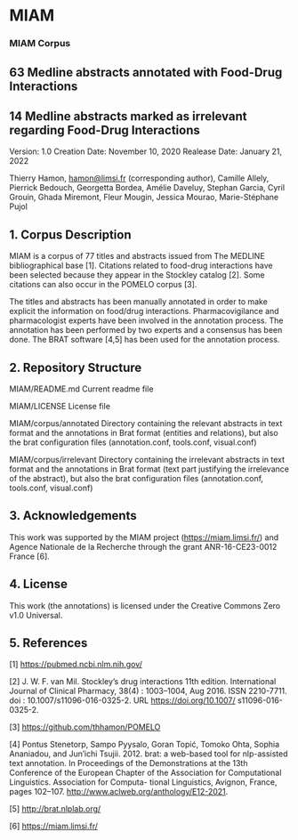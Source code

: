 # MIAM
### MIAM Corpus

## 63 Medline abstracts annotated with Food-Drug Interactions
## 14 Medline abstracts marked as irrelevant regarding Food-Drug Interactions

Version: 1.0
Creation Date: November 10, 2020
Realease Date: January 21, 2022

Thierry Hamon, hamon@limsi.fr (corresponding author),
Camille Allely,
Pierrick Bedouch,
Georgetta Bordea,
Amélie Daveluy,
Stephan Garcia,
Cyril Grouin,
Ghada Miremont,
Fleur Mougin,
Jessica Mourao,
Marie-Stéphane Pujol


## 1. Corpus Description

MIAM is a corpus of 77 titles and abstracts issued from The MEDLINE
bibliographical base [1]. Citations related to food-drug interactions
have been selected because they appear in the Stockley catalog
[2]. Some citations can also occur in the POMELO corpus [3].

The titles and abstracts has been manually annotated in order to make
explicit the information on food/drug interactions. Pharmacovigilance
and pharmacologist experts have been involved in the annotation
process. The annotation has been performed by two experts and a
consensus has been done. The BRAT software [4,5] has been used for the
annotation process.


## 2. Repository Structure

MIAM/README.md
	Current readme file

MIAM/LICENSE
	License file

MIAM/corpus/annotated
        Directory containing the relevant abstracts in text format and
        the annotations in Brat format (entities and relations), but also the brat
        configuration files (annotation.conf, tools.conf, visual.conf)


MIAM/corpus/irrelevant
        Directory containing the irrelevant abstracts in text format
        and the annotations in Brat format (text part justifying the
        irrelevance of the abstract), but also the brat configuration
        files (annotation.conf, tools.conf, visual.conf)


## 3. Acknowledgements


This work was supported by the MIAM project (https://miam.limsi.fr/)
and Agence Nationale de la Recherche through the grant
ANR-16-CE23-0012 France [6].


## 4. License

This work (the annotations) is licensed under the Creative Commons
Zero v1.0 Universal.


## 5. References

[1] https://pubmed.ncbi.nlm.nih.gov/

[2] J. W. F. van Mil. Stockley’s drug interactions 11th
    edition. International Journal of Clinical Pharmacy, 38(4) :
    1003–1004, Aug 2016. ISSN 2210-7711. doi :
    10.1007/s11096-016-0325-2. URL https://doi.org/10.1007/
    s11096-016-0325-2.

[3] https://github.com/thhamon/POMELO

[4] Pontus Stenetorp, Sampo Pyysalo, Goran Topić, Tomoko Ohta, Sophia
Ananiadou, and Jun’ichi Tsujii. 2012. brat: a web-based tool for
nlp-assisted text annotation. In Proceedings of the Demonstrations at
the 13th Conference of the European Chapter of the Association for
Computational Linguistics. Association for Computa- tional
Linguistics, Avignon, France, pages 102–107.
http://www.aclweb.org/anthology/E12-2021.

[5] http://brat.nlplab.org/

[6] https://miam.limsi.fr/